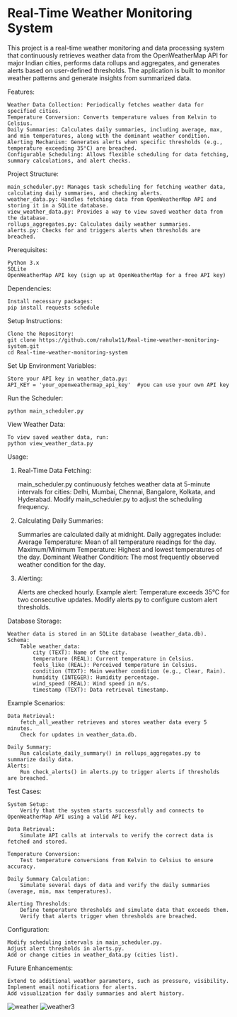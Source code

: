 # Real-Time Weather Monitoring System

This project is a real-time weather monitoring and data processing system that continuously retrieves weather data from the OpenWeatherMap API for major Indian cities, performs data rollups and aggregates, and generates alerts based on user-defined thresholds. The application is built to monitor weather patterns and generate insights from summarized data.

Features:

    Weather Data Collection: Periodically fetches weather data for specified cities.
    Temperature Conversion: Converts temperature values from Kelvin to Celsius.
    Daily Summaries: Calculates daily summaries, including average, max, and min temperatures, along with the dominant weather condition.
    Alerting Mechanism: Generates alerts when specific thresholds (e.g., temperature exceeding 35°C) are breached.
    Configurable Scheduling: Allows flexible scheduling for data fetching, summary calculations, and alert checks.

Project Structure:

    main_scheduler.py: Manages task scheduling for fetching weather data, calculating daily summaries, and checking alerts.
    weather_data.py: Handles fetching data from OpenWeatherMap API and storing it in a SQLite database.
    view_weather_data.py: Provides a way to view saved weather data from the database.
    rollups_aggregates.py: Calculates daily weather summaries.
    alerts.py: Checks for and triggers alerts when thresholds are breached.

Prerequisites:

    Python 3.x
    SQLite
    OpenWeatherMap API key (sign up at OpenWeatherMap for a free API key)

Dependencies:

    Install necessary packages:
    pip install requests schedule

Setup Instructions:

    Clone the Repository:
    git clone https://github.com/rahulw11/Real-time-weather-monitoring-system.git
    cd Real-time-weather-monitoring-system

Set Up Environment Variables:

    Store your API key in weather_data.py:
    API_KEY = 'your_openweathermap_api_key'  #you can use your own API key

Run the Scheduler:

    python main_scheduler.py

View Weather Data:

    To view saved weather data, run:
    python view_weather_data.py

Usage:

1. Real-Time Data Fetching:

    main_scheduler.py continuously fetches weather data at 5-minute intervals for cities: Delhi, Mumbai, Chennai, Bangalore, Kolkata, and Hyderabad.
    Modify main_scheduler.py to adjust the scheduling frequency.

2. Calculating Daily Summaries:

    Summaries are calculated daily at midnight.
    Daily aggregates include:
        Average Temperature: Mean of all temperature readings for the day.
        Maximum/Minimum Temperature: Highest and lowest temperatures of the day.
        Dominant Weather Condition: The most frequently observed weather condition for the day.

3. Alerting:
   
    Alerts are checked hourly.
    Example alert: Temperature exceeds 35°C for two consecutive updates.
    Modify alerts.py to configure custom alert thresholds.

Database Storage:

    Weather data is stored in an SQLite database (weather_data.db).
    Schema:
        Table weather_data:
            city (TEXT): Name of the city.
            temperature (REAL): Current temperature in Celsius.
            feels_like (REAL): Perceived temperature in Celsius.
            condition (TEXT): Main weather condition (e.g., Clear, Rain).
            humidity (INTEGER): Humidity percentage.
            wind_speed (REAL): Wind speed in m/s.
            timestamp (TEXT): Data retrieval timestamp.

Example Scenarios:

    Data Retrieval:
        fetch_all_weather retrieves and stores weather data every 5 minutes.
        Check for updates in weather_data.db.
        
    Daily Summary:
        Run calculate_daily_summary() in rollups_aggregates.py to summarize daily data.
    Alerts:
        Run check_alerts() in alerts.py to trigger alerts if thresholds are breached.

Test Cases:

    System Setup:
        Verify that the system starts successfully and connects to OpenWeatherMap API using a valid API key.
        
    Data Retrieval:
        Simulate API calls at intervals to verify the correct data is fetched and stored.
        
    Temperature Conversion:
        Test temperature conversions from Kelvin to Celsius to ensure accuracy.
        
    Daily Summary Calculation:
        Simulate several days of data and verify the daily summaries (average, min, max temperatures).
        
    Alerting Thresholds:
        Define temperature thresholds and simulate data that exceeds them.
        Verify that alerts trigger when thresholds are breached.

Configuration:

    Modify scheduling intervals in main_scheduler.py.
    Adjust alert thresholds in alerts.py.
    Add or change cities in weather_data.py (cities list).

Future Enhancements:

    Extend to additional weather parameters, such as pressure, visibility.
    Implement email notifications for alerts.
    Add visualization for daily summaries and alert history.


![weather](https://github.com/user-attachments/assets/201ec5a5-9452-40bd-b00b-d93c3a867836)
![weather3](https://github.com/user-attachments/assets/7fb5dbc0-6e2a-4872-a256-eebc190d8634)

